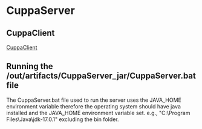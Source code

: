 # CuppaServer

 ## CuppaClient
[CuppaClient](https://github.com/mpndl/CuppaClient)

## Running the /out/artifacts/CuppaServer_jar/CuppaServer.bat file
The CuppaServer.bat file used to run the server uses the JAVA_HOME environment variable therefore the operating system should have java installed and the JAVA_HOME environment variable set. e.g., "C:\Program Files\Java\jdk-17.0.1" excluding the bin folder.
